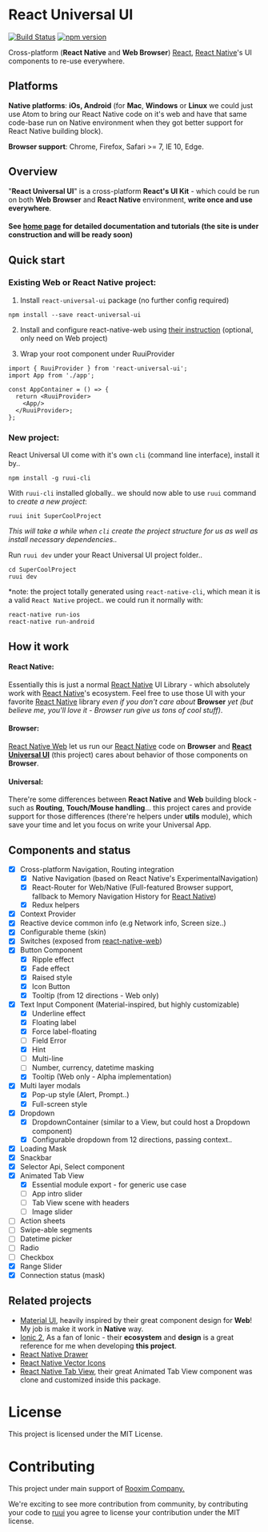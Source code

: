 # React Universal UI

[![Build Status][travis-image]][travis-url]
[![npm version][npm-image]][npm-url]

Cross-platform (**React Native** and **Web Browser**) [React][react-url], [React Native][react-native-url]'s UI components to re-use everywhere.

## Platforms

**Native platforms**: **iOs, Android** (for **Mac**, **Windows** or **Linux** we could just use Atom to bring our React Native code on it's web and have that same code-base run on Native environment when they got better support for React Native building block).

**Browser support**: Chrome, Firefox, Safari >= 7, IE 10, Edge.

[npm-image]: https://badge.fury.io/js/react-universal-ui.svg
[npm-url]: https://npmjs.org/package/react-universal-ui
[travis-image]: https://travis-ci.org/cloudle/ruui.svg?branch=master
[travis-url]: https://travis-ci.org/cloudle/ruui
[github-url]: https://github.com/cloudle/ruui
[react-url]: https://facebook.github.io/react/
[react-native-url]: https://facebook.github.io/react-native/
[react-native-web-url]: https://github.com/necolas/react-native-web
[boilerplate-url]: https://github.com/cloudle/react-universal-ui-boilerplate
[next-boilerplate-url]: https://github.com/cloudle/universal-ui-next-boilerplate
[material-ui-url]: http://www.material-ui.com/
[ionic-url]: http://ionicframework.com/docs/v2/components/#overview
[react-native-vector-icon-url]: https://github.com/oblador/react-native-vector-icons
[react-native-tab-view-url]: https://github.com/react-native-community/react-native-tab-view
[cloud-vector-icons]: https://github.com/cloudle/react-native-vector-icons
[react-native-drawer-url]: https://github.com/root-two/react-native-drawer
[home-url]: http://ruui.cool
[rooxim-url]: https://www.rooxim.com/
[ruui-home]: https://github.com/cloudle/ruuiHome

## Overview
"**React Universal UI**" is a cross-platform **React's UI Kit** - which could be run on both **Web Browser** and **React Native** environment, **write once and use everywhere**.

#### **See [home page][home-url] for detailed documentation and tutorials (the site is under construction and will be ready soon)**

## Quick start
### Existing Web or React Native project:
1. Install `react-universal-ui` package (no further config required)
```
npm install --save react-universal-ui
```
2. Install and configure react-native-web using [their instruction](https://github.com/necolas/react-native-web) (optional, only need on Web project)

3. Wrap your root component under RuuiProvider
```
import { RuuiProvider } from 'react-universal-ui';
import App from './app';

const AppContainer = () => {
  return <RuuiProvider>
    <App/>
  </RuuiProvider>;
};
```

### New project:
React Universal UI come with it's own `cli` (command line interface), install it by..
```
npm install -g ruui-cli
```

With `ruui-cli` installed globally.. we should now able to use `ruui` command to *create a new project*:
```
ruui init SuperCoolProject
```
_This will take a while when `cli` create the project structure for us as well as install necessary dependencies.._

Run `ruui dev` under your React Universal UI project folder..
```
cd SuperCoolProject
ruui dev
```
*note: the project totally generated using `react-native-cli`, which mean it is a valid `React Native` project.. we could run it normally with:
```
react-native run-ios
react-native run-android
```

## How it work
#### React Native:
Essentially this is just a normal [React Native][react-native-url] UI Library - which absolutely work with [React Native][react-native-url]'s ecosystem. Feel free to use those UI with your favorite [React Native][react-native-url] library *even if you don't care about* **Browser** *yet (but believe me, you'll love it - Browser run give us tons of cool stuff)*.

#### Browser:
[React Native Web][react-native-web-url] let us run our [React Native][react-native-url] code on **Browser** and **[React Universal UI][github-url]** (this project) cares about behavior of those components on **Browser**.

#### Universal:
There're some differences between **React Native** and **Web** building block - such as **Routing**, **Touch/Mouse handling**... this project cares and provide support for those differences (there're helpers under **utils** module), which save your time and let you focus on write your Universal App.

## Components and status
- [x] Cross-platform Navigation, Routing integration
  - [x] Native Navigation (based on React Native's ExperimentalNavigation)
  - [x] React-Router for Web/Native (Full-featured Browser support, fallback to Memory Navigation History for [React Native][react-native-url])
  - [x] Redux helpers
- [x] Context Provider
 - [x] Reactive device common info (e.g Network info, Screen size..)
 - [x] Configurable theme (skin)
- [x] Switches (exposed from [react-native-web][react-native-web-url])
- [x] Button Component
  - [x] Ripple effect
  - [x] Fade effect
  - [x] Raised style
  - [x] Icon Button
  - [x] Tooltip (from 12 directions - Web only)
- [x] Text Input Component (Material-inspired, but highly customizable)
  - [x] Underline effect
  - [x] Floating label
  - [x] Force label-floating
  - [ ] Field Error
  - [x] Hint
  - [ ] Multi-line
  - [ ] Number, currency, datetime masking
  - [x] Tooltip (Web only - Alpha implementation)
- [x] Multi layer modals
  - [x] Pop-up style (Alert, Prompt..)
  - [x] Full-screen style
- [x] Dropdown
  - [x] DropdownContainer (similar to a View, but could host a Dropdown component)
  - [x] Configurable dropdown from 12 directions, passing context..
- [x] Loading Mask
- [x] Snackbar
- [x] Selector Api, Select component
- [x] Animated Tab View
  - [x] Essential module export - for generic use case
  - [ ] App intro slider
  - [ ] Tab View scene with headers
  - [ ] Image slider
- [ ] Action sheets
- [ ] Swipe-able segments
- [ ] Datetime picker
- [ ] Radio
- [ ] Checkbox
- [x] Range Slider
- [x] Connection status (mask)

## Related projects
* [Material UI][material-ui-url], heavily inspired by their great component design for **Web**! My job is make it work in **Native** way.
* [Ionic 2][ionic-url], As a fan of Ionic - their **ecosystem** and **design** is a great reference for me when developing **this project**.
* [React Native Drawer][react-native-drawer-url]
* [React Native Vector Icons][react-native-vector-icon-url]
* [React Native Tab View][react-native-tab-view-url], their great Animated Tab View component was clone and customized inside this package.

# License

This project is licensed under the MIT License.

# Contributing
This project under main support of [Rooxim Company.](https://www.rooxim.com/) 

We're exciting to see more contribution from community, by contributing your code to [ruui][github-url] you agree to license your contribution under the MIT license.
